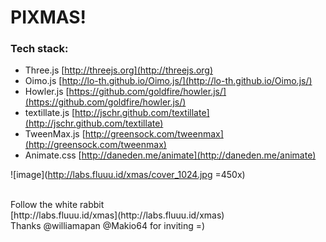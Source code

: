 # PIXMAS!

### Tech stack:
 
* Three.js [http://threejs.org](http://threejs.org)
* Oimo.js [http://lo-th.github.io/Oimo.js/](http://lo-th.github.io/Oimo.js/)
* Howler.js [https://github.com/goldfire/howler.js/](https://github.com/goldfire/howler.js/)
* textillate.js [http://jschr.github.com/textillate](http://jschr.github.com/textillate)
* TweenMax.js [http://greensock.com/tweenmax](http://greensock.com/tweenmax)
* Animate.css [http://daneden.me/animate](http://daneden.me/animate)

![image](http://labs.fluuu.id/xmas/cover_1024.jpg =450x)


<br>
Follow the white rabbit<br>
[http://labs.fluuu.id/xmas](http://labs.fluuu.id/xmas)

<br>
Thanks @williamapan @Makio64 for inviting =)